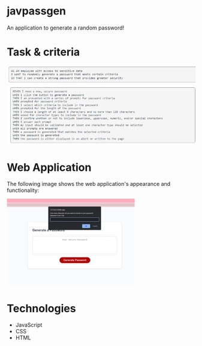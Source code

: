 # javpassgen
An application to generate a random password!

# Task & criteria 

![](assets/images/task%20snap.png)
![](assets/images/Java%20criteria.png)

# Web Application 
The following image shows the web application's appearance and functionality:

![](assets/images/web%20snap.png)

# Technologies 
* JavaScript
* CSS
* HTML